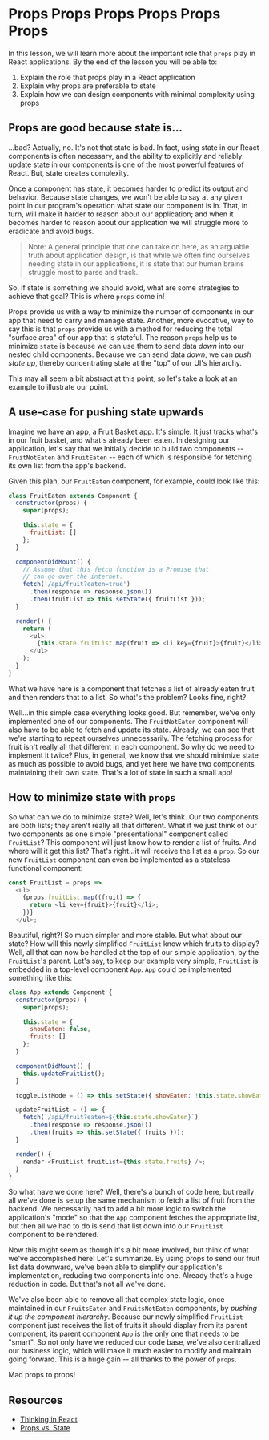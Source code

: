 # Props Props Props Props Props Props

In this lesson, we will learn more about the important role that `props` play
in React applications. By the end of the lesson you will be able to:

1. Explain the role that props play in a React application
2. Explain why props are preferable to state
3. Explain how we can design components with minimal complexity using props

## Props are good because state is...

...bad? Actually, no. It's not that state is bad. In fact, using state in our React components is often necessary, and the ability to explicitly and reliably update state in our components is one of the most powerful features of React. But, state creates complexity.

Once a component has state, it becomes harder to predict its output and behavior. Because state changes, we won't be able to say at any given point in our program's operation what state our component is in. That, in turn, will make it harder to reason about our application; and when it becomes harder to reason about our application we will struggle more to eradicate and avoid bugs.

> Note: A general principle that one can take on here, as an arguable truth about application design, is that while we often find ourselves needing state in our applications, it is state that our human brains struggle most to parse and track.

So, if state is something we should avoid, what are some strategies to achieve that goal? This is where `props` come in!

Props provide us with a way to minimize the number of components in our app that need to carry and manage state. Another, more evocative, way to say this is that `props` provide us with a method for reducing the total "surface area" of our app that is stateful. The reason `props` help us to minimize `state` is because we can use them to send data _down_ into our nested child components. Because we can send data _down_, we can _push state up_, thereby concentrating state at the "top" of our UI's hierarchy. 

This may all seem a bit abstract at this point, so let's take a look at an example to illustrate our point.

## A use-case for pushing state upwards 

Imagine we have an app, a Fruit Basket app. It's simple. It just tracks what's
in our fruit basket, and what's already been eaten. In designing our application,
let's say that we initially decide to build two components -- `FruitNotEaten` and
`FruitEaten` -- each of which is responsible for fetching its own list
from the app's backend.

Given this plan, our `FruitEaten` component, for example, could look like this:

```javascript
class FruitEaten extends Component {
  constructor(props) {
    super(props);

    this.state = { 
      fruitList: []
    };
  }

  componentDidMount() {
    // Assume that this fetch function is a Promise that
    // can go over the internet.
    fetch('/api/fruit?eaten=true')
      .then(response => response.json())
      .then(fruitList => this.setState({ fruitList }));
  }

  render() {
    return (
      <ul>
        {this.state.fruitList.map(fruit => <li key={fruit}>{fruit}</li>)}
      </ul>
    );
  }
}
```

What we have here is a component that fetches a list of already eaten fruit and then renders that to a list. So what's the problem? Looks fine, right?

Well...in this simple case everything looks good. But remember, we've only implemented one of our components. The `FruitNotEaten` component will also have to be able to fetch and update its state. Already, we can see that we're starting to repeat ourselves unnecessarily. The fetching process for fruit isn't really all that different in  each component. So why do we need to implement it twice? Plus, in general, we know that we should minimize state as much as possible to avoid bugs, and yet here we have two components maintaining their own state. That's a lot of state in such a small app!

## How to minimize state with `props`

So what can we do to minimize state? Well, let's think. Our two components are both lists; they aren't really all that different. What if we just think of our two components as one simple "presentational" component called `FruitList`? This component will just know how to render a list of fruits. And where will it get this list? That's right...it will receive the list as a `prop`. So our new `FruitList` component can even be implemented as a stateless functional component:

```js
const FruitList = props =>
  <ul>
    {props.fruitList.map((fruit) => {
      return <li key={fruit}>{fruit}</li>;
    })}
  </ul>;
```

Beautiful, right?! So much simpler and more stable. But what about our state? How
will this newly simplified `FruitList` know which fruits to display? Well, all that
can now be handled at the top of our simple application, by the `FruitList`'s
parent. Let's say, to keep our example very simple, `FruitList` is embedded in a
top-level component `App`. `App` could be implemented something like this:

```javascript
class App extends Component {
  constructor(props) {
    super(props);

    this.state = {
      showEaten: false,
      fruits: []
    };
  }

  componentDidMount() {
    this.updateFruitList();
  }

  toggleListMode = () => this.setState({ showEaten: !this.state.showEaten });

  updateFruitList = () => {
    fetch(`/api/fruit?eaten=${this.state.showEaten}`)
      .then(response => response.json())
      .then(fruits => this.setState({ fruits }));
  }

  render() {
    render <FruitList fruitList={this.state.fruits} />;
  }
}
```
So what have we done here? Well, there's a bunch of code here, but really all we've done is setup the same mechanism to fetch a list of fruit from the backend. We necessarily had to add a bit more logic to switch the application's "mode" so that the `App` component fetches the appropriate list, but then all we had to do is send that list down into our `FruitList` component to be rendered.

Now this might seem as though it's a bit more involved, but think of what we've accomplished here! Let's summarize. By using props to send our fruit list data downward, we've been able to simplify our application's implementation, reducing two components into one. Already that's a huge reduction in code. But that's not all we've done.

We've also been able to remove all that complex state logic, once maintained in  our `FruitsEaten` and `FruitsNotEaten` components, by _pushing it up the component hierarchy_. Because our newly simplified `FruitList` component just receives the list of fruits it should display from its parent component, its parent component `App` is the only one that needs to be "smart". So not only have we reduced our code base, we've also centralized  our business logic, which will make it much easier to modify and maintain going forward. This is a huge gain -- all thanks to the power of `props`.

Mad props to props!

## Resources

- [Thinking in React](https://facebook.github.io/react/docs/thinking-in-react.html)
- [Props vs. State](https://github.com/uberVU/react-guide/blob/master/props-vs-state.md)

